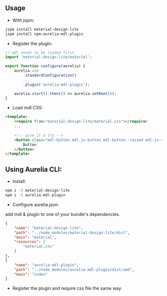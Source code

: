 ## Usage
- With jspm:
```bash
jspm install material-design-lite
jspm install npm:aurelia-mdl-plugin
```

- Register the plugin:
```js
// mdl needs to be loaded first
import 'material-design-lite/material';

export function configure(aurelia) {
    aurelia.use
        .standardConfiguration()
        ...
        .plugin('aurelia-mdl-plugin');

    aurelia.start().then(() => aurelia.setRoot());
}
```

- Load mdl CSS:
```html
<template>
    <require from="material-design-lite/material.css"></require>
    ...
    
    <!-- give it a try -->
    <button class="mdl-button mdl-js-button mdl-button--raised mdl-js-ripple-effect">
        Button
    </button>
</template>
```

## Using Aurelia CLI:

- Install:
```bash
npm i -S material-design-lite 
npm i -S aurelia-mdl-plugin
```

- Configure aurelia.json:

add mdl & plugin to one of your bundle's dependencies.

```json
{
    "name": "material-design-lite",
    "path": "../node_modules/material-design-lite/dist",
    "main": "material",
    "resources": [
        "material.css"
    ]
},
{
    "name": "aurelia-mdl-plugin",
    "path": "../node_modules/aurelia-mdl-plugin/dist/amd",
    "main": "index"
}
```

- Register the plugin and require css file the same way.